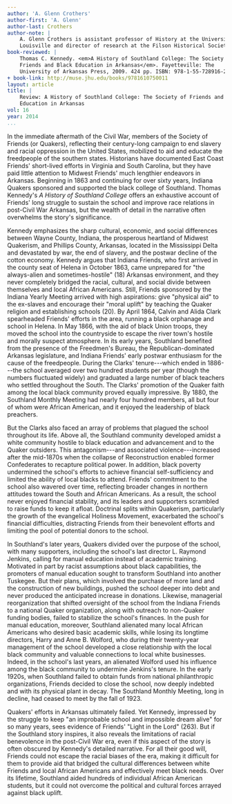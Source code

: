 ```yaml
---
author: 'A. Glenn Crothers'
author-first: 'A. Glenn'
author-last: Crothers
author-note: |
    A. Glenn Crothers is assistant professor of History at the University of
    Louisville and director of research at the Filson Historical Society.
book-reviewed: |
    Thomas C. Kennedy. <em>A History of Southland College: The Society of
    Friends and Black Education in Arkansas</em>. Fayetteville: The
    University of Arkansas Press, 2009. 424 pp. ISBN: 978-1-55-728916-2.
+ book-link: http://muse.jhu.edu/books/9781610750011
layout: article
title: |
    Review: A History of Southland College: The Society of Friends and Black
    Education in Arkansas
vol: 16
year: 2014
...
```


In the immediate aftermath of the Civil War, members of the Society of
Friends (or Quakers), reflecting their century-long campaign to end
slavery and racial oppression in the United States, mobilized to aid and
educate the freedpeople of the southern states. Historians have
documented East Coast Friends' short-lived efforts in Virginia and South
Carolina, but they have paid little attention to Midwest Friends' much
lengthier endeavors in Arkansas. Beginning in 1863 and continuing for
over sixty years, Indiana Quakers sponsored and supported the black
college of Southland. Thomas Kennedy's *A History of Southland College*
offers an exhaustive account of Friends' long struggle to sustain the
school and improve race relations in post-Civil War Arkansas, but the
wealth of detail in the narrative often overwhelms the story's
significance.

Kennedy emphasizes the sharp cultural, economic, and social differences
between Wayne County, Indiana, the prosperous heartland of Midwest
Quakerism, and Phillips County, Arkansas, located in the Mississippi
Delta and devastated by war, the end of slavery, and the postwar decline
of the cotton economy. Kennedy argues that Indiana Friends, who first
arrived in the county seat of Helena in October 1863, came unprepared
for "the always-alien and sometimes-hostile" (18) Arkansas environment,
and they never completely bridged the racial, cultural, and social
divide between themselves and local African Americans. Still, Friends
sponsored by the Indiana Yearly Meeting arrived with high aspirations:
give "physical aid" to the ex-slaves and encourage their "moral uplift"
by teaching the Quaker religion and establishing schools (20). By April
1864, Calvin and Alida Clark spearheaded Friends' efforts in the area,
running a black orphanage and school in Helena. In May 1866, with the
aid of black Union troops, they moved the school into the countryside to
escape the river town's hostile and morally suspect atmosphere. In its
early years, Southland benefited from the presence of the Freedmen's
Bureau, the Republican-dominated Arkansas legislature, and Indiana
Friends' early postwar enthusiasm for the cause of the freedpeople.
During the Clarks' tenure---which ended in 1886---the school averaged over
two hundred students per year (though the numbers fluctuated widely) and
graduated a large number of black teachers who settled throughout the
South. The Clarks' promotion of the Quaker faith among the local black
community proved equally impressive. By 1880, the Southland Monthly
Meeting had nearly four hundred members, all but four of whom were
African American, and it enjoyed the leadership of black preachers.

But the Clarks also faced an array of problems that plagued the school
throughout its life. Above all, the Southland community developed amidst
a white community hostile to black education and advancement and to the
Quaker outsiders. This antagonism---and associated violence---increased
after the mid-1870s when the collapse of Reconstruction enabled former
Confederates to recapture political power. In addition, black poverty
undermined the school's efforts to achieve financial self-sufficiency
and limited the ability of local blacks to attend. Friends' commitment
to the school also wavered over time, reflecting broader changes in
northern attitudes toward the South and African Americans. As a result,
the school never enjoyed financial stability, and its leaders and
supporters scrambled to raise funds to keep it afloat. Doctrinal splits
within Quakerism, particularly the growth of the evangelical Holiness
Movement, exacerbated the school's financial difficulties, distracting
Friends from their benevolent efforts and limiting the pool of potential
donors to the school.

In Southland's later years, Quakers divided over the purpose of the
school, with many supporters, including the school's last director L.
Raymond Jenkins, calling for manual education instead of academic
training. Motivated in part by racist assumptions about black
capabilities, the promoters of manual education sought to transform
Southland into another Tuskegee. But their plans, which involved the
purchase of more land and the construction of new buildings, pushed the
school deeper into debt and never produced the anticipated increase in
donations. Likewise, managerial reorganization that shifted oversight of
the school from the Indiana Friends to a national Quaker organization,
along with outreach to non-Quaker funding bodies, failed to stabilize
the school's finances. In the push for manual education, moreover,
Southland alienated many local African Americans who desired basic
academic skills, while losing its longtime directors, Harry and Anne B.
Wolford, who during their twenty-year management of the school developed
a close relationship with the local black community and valuable
connections to local white businesses. Indeed, in the school's last
years, an alienated Wolford used his influence among the black community
to undermine Jenkins's tenure. In the early 1920s, when Southland failed
to obtain funds from national philanthropic organizations, Friends
decided to close the school, now deeply indebted and with its physical
plant in decay. The Southland Monthly Meeting, long in decline, had
ceased to meet by the fall of 1923.

Quakers' efforts in Arkansas ultimately failed. Yet Kennedy, impressed
by the struggle to keep "an improbable school and impossible dream
alive" for so many years, sees evidence of Friends' "Light in the Lord"
(263). But if the Southland story inspires, it also reveals the
limitations of racial benevolence in the post-Civil War era, even if
this aspect of the story is often obscured by Kennedy's detailed
narrative. For all their good will, Friends could not escape the racial
biases of the era, making it difficult for them to provide aid that
bridged the cultural differences between white Friends and local African
Americans and effectively meet black needs. Over its lifetime, Southland
aided hundreds of individual African American students, but it could not
overcome the political and cultural forces arrayed against black uplift.
